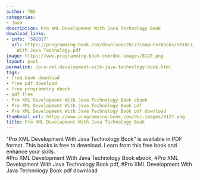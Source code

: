 ```yaml
---
author: TBD
categories:
- Java
description: Pro XML Development With Java Technology Book
download_links:
- info: '501017'
  url: https://programming-book.com/download/2017/ComputerBooks/501017/Pro XML Development
    With Java Technology.pdf
image: https://www.programming-book.com/doc-images/8127.png
layout: post
permalink: /pro-xml-development-with-java-technology-book.html
tags:
- free book download
- free pdf download
- free programming ebook
- pdf free
- Pro XML Development With Java Technology Book ebook
- Pro XML Development With Java Technology Book pdf
- Pro XML Development With Java Technology Book pdf download
thumbnail_url: https://www.programming-book.com/doc-images/8127.png
title: Pro XML Development With Java Technology Book
---
```


 
<div class="item-desc text-justify">
  "Pro XML Development With Java Technology Book" is available in PDF format. This books is free to download. Learn from this free book and enhance your skills.
  <br>
  #Pro XML Development With Java Technology Book ebook, #Pro XML Development With Java Technology Book pdf, #Pro XML Development With Java Technology Book pdf download
</div>